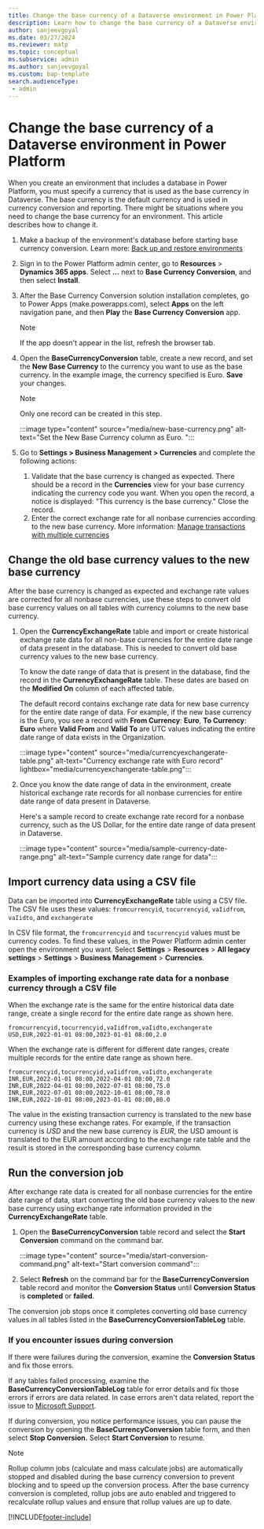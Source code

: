 ```yaml
---
title: Change the base currency of a Dataverse environment in Power Platform
description: Learn how to change the base currency of a Dataverse environment in Power Platform.
author: sanjeevgoyal
ms.date: 03/27/2024
ms.reviewer: matp
ms.topic: conceptual
ms.subservice: admin
ms.author: sanjeevgoyal
ms.custom: bap-template
search.audienceType: 
 - admin
---
```

# Change the base currency of a Dataverse environment in Power Platform

When you create an environment that includes a database in Power Platform, you must specify a currency that is used as the base currency in Dataverse. The base currency is the default currency and is used in currency conversion and reporting. There might be situations where you need to change the base currency for an environment. This article describes how to change it.

1. Make a backup of the environment's database before starting base currency conversion. Learn more: [Back up and restore environments](backup-restore-environments.md)

1. Sign in to the Power Platform admin center, go to **Resources** > **Dynamics 365 apps**. Select **...** next to **Base Currency Conversion**, and then select **Install**.

1. After the Base Currency Conversion solution installation completes, go to Power Apps (make.powerapps.com), select **Apps** on the left navigation pane, and then **Play** the **Base Currency Conversion** app.

   > [!NOTE]
   > If the app doesn't appear in the list, refresh the browser tab.

1. Open the **BaseCurrencyConversion** table, create a new record, and set the **New Base Currency** to the currency you want to use as the base currency. In the example image, the currency specified is Euro. **Save** your changes.

   > [!NOTE]
   > Only one record can be created in this step.

   :::image type="content" source="media/new-base-currency.png" alt-text="Set the New Base Currency column as Euro. ":::
   
1. Go to **Settings > Business Management > Currencies** and complete the following actions:
   1.	Validate that the base currency is changed as expected. There should be a record in the **Currencies** view for your base currency indicating the currency code you want. When you open the record, a notice is displayed: "This currency is the base currency." Close the record.
   2.	Enter the correct exchange rate for all nonbase currencies according to the new base currency. More information: [Manage transactions with multiple currencies](manage-transactions-with-multiple-currencies.md)

## Change the old base currency values to the new base currency

After the base currency is changed as expected and exchange rate values are corrected for all nonbase currencies, use these steps to convert old base currency values on all tables with currency columns to the new base currency.

1. Open the **CurrencyExchangeRate** table and import or create historical exchange rate data for all non-base currencies for the entire date range of data present in the database. This is needed to convert old base currency values to the new base currency.

   To know the date range of data that is present in the database, find the record in the **CurrencyExchangeRate** table. These dates are based on the **Modified On** column of each affected table.

   The default record contains exchange rate data for new base currency for the entire date range of data. For example, if the new base currency is the Euro, you see a record with **From Currency**: **Euro**, **To Currency**: **Euro** where **Valid From** and **Valid To** are UTC values indicating the entire date range of data exists in the Organization.

   :::image type="content" source="media/currencyexchangerate-table.png" alt-text="Currency exchange rate with Euro record" lightbox="media/currencyexchangerate-table.png":::

1. Once you know the date range of data in the environment, create historical exchange rate records for all nonbase currencies for  entire date range of data present in Dataverse.

   Here's a sample record to create exchange rate record for a nonbase currency, such as the US Dollar, for the entire date range of data present in Dataverse.

   :::image type="content" source="media/sample-currency-date-range.png" alt-text="Sample currency date range for data":::

## Import currency data using a CSV file

Data can be imported into **CurrencyExchangeRate** table using a CSV file. The CSV file uses these values: `fromcurrencyid`, `tocurrencyid`, `vaIidfrom`, `vaIidto`, and `exchangerate`

In CSV file format, the `fromcurrencyid` and `tocurrencyid` values must be currency codes. To find these values, in the Power Platform admin center open the environment you want. Select **Settings** > **Resources** >  **All legacy settings** >  **Settings** > **Business Management** > **Currencies**.

### Examples of importing exchange rate data for a nonbase currency through a CSV file

When the exchange rate is the same for the entire historical data date range, create a single record for the entire date range as shown here.

`fromcurrencyid,tocurrencyid,vaIidfrom,vaIidto,exchangerate USD,EUR,2022-01-01 08:00,2023-01-01 08:00,2.0`

When the exchange rate is different for different date ranges, create multiple records for the entire date range as shown here.

```properties
fromcurrencyid,tocurrencyid,vaIidfrom,vaIidto,exchangerate INR,EUR,2022-01-01 08:00,2022-04-01 08:00,72.0
INR,EUR,2022-04-01 08:00,2022-07-01 08:00,75.0
INR,EUR,2022-07-01 08:00,2022-10-01 08:00,78.0
INR,EUR,2022-10-01 08:00,2023-01-01 08:00,80.0
```

The value in the existing transaction currency is translated to the new base currency using these exchange rates. For example, if the transaction currency is *USD* and the new base currency is *EUR*, the USD amount is translated to the EUR amount according to the exchange rate table and the result is stored in the corresponding base currency column.

## Run the conversion job

After exchange rate data is created for all nonbase currencies for the entire date range of data, start converting the old base currency values to the new base currency using exchange rate information provided in the **CurrencyExchangeRate** table.

1. Open the **BaseCurrencyConversion** table record and select the **Start Conversion** command on the command bar.

   :::image type="content" source="media/start-conversion-command.png" alt-text="Start conversion command":::

2. Select **Refresh** on the command bar for the **BaseCurrencyConversion** table record and monitor the **Conversion Status** until **Conversion Status** is **completed** or **failed**.

The conversion job stops once it completes converting old base currency values in all tables listed in the **BaseCurrencyConversionTableLog** table.

### If you encounter issues during conversion

If there were failures during the conversion, examine the **Conversion Status** and fix those errors.

If any tables failed processing, examine the **BaseCurrencyConversionTableLog** table for error details and fix those errors if errors are data related. In case errors aren't data related, report the issue to [Microsoft Support](get-help-support.md).

If during conversion, you notice performance issues, you can pause the conversion by opening the **BaseCurrencyConversion** table form, and then select **Stop Conversion.** Select **Start Conversion** to resume.

> [!NOTE]
> Rollup column jobs (calculate and mass calculate jobs) are automatically stopped and disabled during the base currency conversion to prevent blocking and to speed up the conversion process. After the base currency conversion is completed, rollup jobs are auto enabled and triggered to recalculate rollup values and ensure that rollup values are up to date.

[!INCLUDE[footer-include](../includes/footer-banner.md)]
